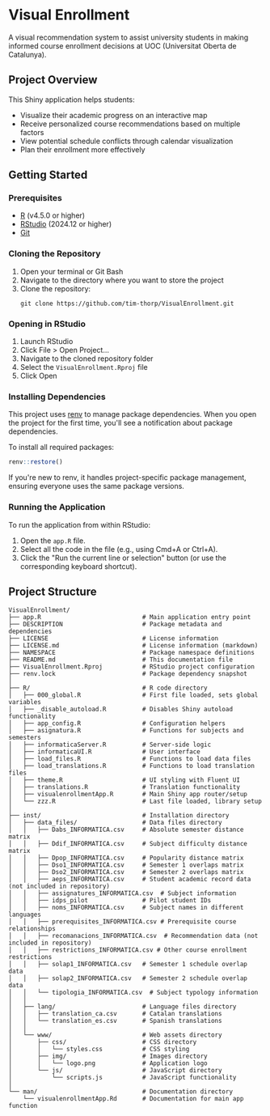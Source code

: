 # Visual Enrollment

A visual recommendation system to assist university students in making informed course enrollment decisions at UOC (Universitat Oberta de Catalunya).

## Project Overview

This Shiny application helps students:  

- Visualize their academic progress on an interactive map  
- Receive personalized course recommendations based on multiple factors  
- View potential schedule conflicts through calendar visualization  
- Plan their enrollment more effectively  

## Getting Started

### Prerequisites

- [R](https://www.r-project.org/) (v4.5.0 or higher)
- [RStudio](https://posit.co/download/rstudio-desktop/) (2024.12 or higher)
- [Git](https://git-scm.com/downloads)

### Cloning the Repository

1. Open your terminal or Git Bash
2. Navigate to the directory where you want to store the project
3. Clone the repository:
   ```
   git clone https://github.com/tim-thorp/VisualEnrollment.git
   ```

### Opening in RStudio

1. Launch RStudio
2. Click File > Open Project...
3. Navigate to the cloned repository folder
4. Select the `VisualEnrollment.Rproj` file
5. Click Open

### Installing Dependencies

This project uses [renv](https://rstudio.github.io/renv/) to manage package dependencies. When you open the project for the first time, you'll see a notification about package dependencies.

To install all required packages:

```r
renv::restore()
```

If you're new to renv, it handles project-specific package management, ensuring everyone uses the same package versions.

### Running the Application

To run the application from within RStudio:
1. Open the `app.R` file.
2. Select all the code in the file (e.g., using Cmd+A or Ctrl+A).
3. Click the "Run the current line or selection" button (or use the corresponding keyboard shortcut).

## Project Structure

```
VisualEnrollment/  
├── app.R                            # Main application entry point  
├── DESCRIPTION                      # Package metadata and dependencies  
├── LICENSE                          # License information  
├── LICENSE.md                       # License information (markdown)  
├── NAMESPACE                        # Package namespace definitions  
├── README.md                        # This documentation file  
├── VisualEnrollment.Rproj           # RStudio project configuration  
├── renv.lock                        # Package dependency snapshot  
│  
├── R/                               # R code directory  
│   ├── 000_global.R                 # First file loaded, sets global variables  
│   ├── _disable_autoload.R          # Disables Shiny autoload functionality  
│   ├── app_config.R                 # Configuration helpers  
│   ├── asignatura.R                 # Functions for subjects and semesters  
│   ├── informaticaServer.R          # Server-side logic  
│   ├── informaticaUI.R              # User interface 
│   ├── load_files.R                 # Functions to load data files  
│   ├── load_translations.R          # Functions to load translation files  
│   ├── theme.R                      # UI styling with Fluent UI  
│   ├── translations.R               # Translation functionality  
│   ├── visualenrollmentApp.R        # Main Shiny app router/setup  
│   └── zzz.R                        # Last file loaded, library setup  
│  
├── inst/                            # Installation directory  
│   ├── data_files/                  # Data files directory  
│   │   ├── Dabs_INFORMATICA.csv     # Absolute semester distance matrix  
│   │   ├── Ddif_INFORMATICA.csv     # Subject difficulty distance matrix  
│   │   ├── Dpop_INFORMATICA.csv     # Popularity distance matrix  
│   │   ├── Dso1_INFORMATICA.csv     # Semester 1 overlaps matrix  
│   │   ├── Dso2_INFORMATICA.csv     # Semester 2 overlaps matrix  
│   │   ├── aeps_INFORMATICA.csv     # Student academic record data (not included in repository)  
│   │   ├── assignatures_INFORMATICA.csv  # Subject information  
│   │   ├── idps_pilot               # Pilot student IDs  
│   │   ├── noms_INFORMATICA.csv     # Subject names in different languages  
│   │   ├── prerequisites_INFORMATICA.csv # Prerequisite course relationships
│   │   ├── recomanacions_INFORMATICA.csv  # Recommendation data (not included in repository)  
│   │   ├── restrictions_INFORMATICA.csv # Other course enrollment restrictions
│   │   ├── solap1_INFORMATICA.csv   # Semester 1 schedule overlap data  
│   │   ├── solap2_INFORMATICA.csv   # Semester 2 schedule overlap data  
│   │   └── tipologia_INFORMATICA.csv  # Subject typology information  
│   │  
│   ├── lang/                        # Language files directory  
│   │   ├── translation_ca.csv       # Catalan translations  
│   │   └── translation_es.csv       # Spanish translations  
│   │  
│   └── www/                         # Web assets directory  
│       ├── css/                     # CSS directory  
│       │   └── styles.css           # CSS styling  
│       ├── img/                     # Images directory  
│       │   └── logo.png             # Application logo  
│       └── js/                      # JavaScript directory  
│           └── scripts.js           # JavaScript functionality  
│  
└── man/                             # Documentation directory  
    └── visualenrollmentApp.Rd       # Documentation for main app function
```